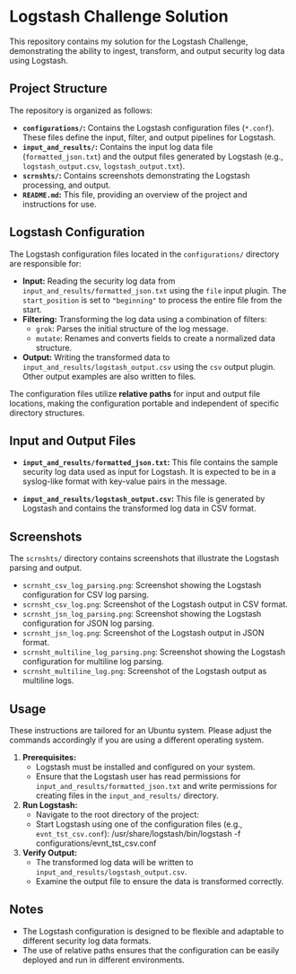 # Logstash Challenge Solution

This repository contains my solution for the Logstash Challenge, demonstrating the ability to ingest, transform, and output security log data using Logstash.

## Project Structure

The repository is organized as follows:

*   **`configurations/`:** Contains the Logstash configuration files (`*.conf`).  These files define the input, filter, and output pipelines for Logstash.
*   **`input_and_results/`:** Contains the input log data file (`formatted_json.txt`) and the output files generated by Logstash (e.g., `logstash_output.csv`, `logstash_output.txt`).
*   **`scrnshts/`:** Contains screenshots demonstrating the Logstash processing, and output.
*   **`README.md`:** This file, providing an overview of the project and instructions for use.

## Logstash Configuration

The Logstash configuration files located in the `configurations/` directory are responsible for:

*   **Input:** Reading the security log data from `input_and_results/formatted_json.txt` using the `file` input plugin.  The `start_position` is set to `"beginning"` to process the entire file from the start.
*   **Filtering:** Transforming the log data using a combination of filters:
    *   `grok`:  Parses the initial structure of the log message.
    *   `mutate`: Renames and converts fields to create a normalized data structure.
*   **Output:**  Writing the transformed data to `input_and_results/logstash_output.csv` using the `csv` output plugin. Other output examples are also written to files.

The configuration files utilize **relative paths** for input and output file locations, making the configuration portable and independent of specific directory structures.


## Input and Output Files

*   **`input_and_results/formatted_json.txt`:**  This file contains the sample security log data used as input for Logstash.  It is expected to be in a syslog-like format with key-value pairs in the message.

*   **`input_and_results/logstash_output.csv`:** This file is generated by Logstash and contains the transformed log data in CSV format.

## Screenshots

The `scrnshts/` directory contains screenshots that illustrate the Logstash parsing and output.

*   `scrnsht_csv_log_parsing.png`: Screenshot showing the Logstash configuration for CSV log parsing.
*   `scrnsht_csv_log.png`: Screenshot of the Logstash output in CSV format.
*   `scrnsht_jsn_log_parsing.png`: Screenshot showing the Logstash configuration for JSON log parsing.
*   `scrnsht_jsn_log.png`: Screenshot of the Logstash output in JSON format.
*   `scrnsht_multiline_log_parsing.png`: Screenshot showing the Logstash configuration for multiline log parsing.
*   `scrnsht_multiline_log.png`: Screenshot of the Logstash output as multiline logs.

## Usage

These instructions are tailored for an Ubuntu system. Please adjust the commands accordingly if you are using a different operating system.

1.  **Prerequisites:**
    *   Logstash must be installed and configured on your system.
    *   Ensure that the Logstash user has read permissions for `input_and_results/formatted_json.txt` and write permissions for creating files in the `input_and_results/` directory.
2.  **Run Logstash:**
    *   Navigate to the root directory of the project:
    *   Start Logstash using one of the configuration files (e.g., `evnt_tst_csv.conf`):
        /usr/share/logstash/bin/logstash -f configurations/evnt_tst_csv.conf
3.  **Verify Output:**
    *   The transformed log data will be written to `input_and_results/logstash_output.csv`.
    *   Examine the output file to ensure the data is transformed correctly.

## Notes

*   The Logstash configuration is designed to be flexible and adaptable to different security log data formats.
*   The use of relative paths ensures that the configuration can be easily deployed and run in different environments.
